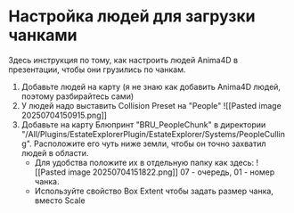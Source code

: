 # Настройка людей для загрузки чанками

Здесь инструкция по тому, как настроить людей Anima4D в презентации, чтобы они грузились по чанкам.

 1. Добавьте людей на карту (я не знаю как добавить Anima4D людей, поэтому разбирайтесь сами)
 2. У людей надо выставить Collision Preset на "People" ![[Pasted image 20250704150915.png]]
 3. Добавьте на карту Блюпринт "BRU_PeopleChunk" в директории "/All/Plugins/EstateExplorerPlugin/EstateExplorer/Systems/PeopleCulling". Расположите его чуть ниже земли, чтобы он точно захватил людей в области. 
	 - Для удобства положите их в отдельную папку как здесь: ![[Pasted image 20250704151822.png]] 07 - очередь, 01 - номер чанка.
	 - Используйте свойство Box Extent чтобы задать размер чанка, вместо Scale